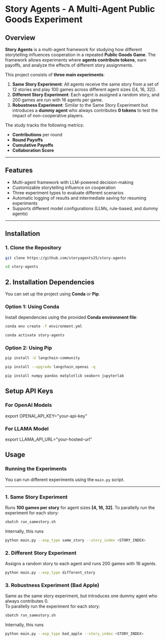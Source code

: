 # **Story Agents - A Multi-Agent Public Goods Experiment**

## **Overview**
**Story Agents** is a multi-agent framework for studying how different storytelling influences cooperation in a repeated **Public Goods Game**. The framework allows experiments where **agents contribute tokens**, earn payoffs, and analyze the effects of different story assignments.

This project consists of **three main experiments**:
1. **Same Story Experiment**: All agents receive the same story from a set of 12 stories and play 100 games across different agent sizes ([4, 16, 32]).
2. **Different Story Experiment**: Each agent is assigned a random story, and 200 games are run with 16 agents per game.
3. **Robustness Experiment**: Similar to the Same Story Experiment but introduces a **dummy agent** who always contributes **0 tokens** to test the impact of non-cooperative players.

The study tracks the following metrics:
- **Contributions** per round
- **Round Payoffs**
- **Cumulative Payoffs**
- **Collaboration Score**

---

## **Features**
- Multi-agent framework with LLM-powered decision-making  
- Customizable storytelling influence on cooperation  
- Three experiment types to evaluate different scenarios  
- Automatic logging of results and intermediate saving for resuming experiments  
- Supports different model configurations (LLMs, rule-based, and dummy agents)   

---

## **Installation**
### **1. Clone the Repository**
```bash
git clone https://github.com/storyagents25/story-agents
```
```bash
cd story-agents
```
## **2. Installation Dependencies**
You can set up the project using **Conda** or **Pip**.

### **Option 1: Using Conda**
Install dependencies using the provided **Conda environment file**:
```bash
conda env create -f environment.yml
```
```bash
conda activate story-agents
```

### **Option 2: Using Pip**
```bash
pip install -U langchain-community
```
```bash
pip install --upgrade langchain_openai -q
```
```bash
pip install numpy pandas matplotlib seaborn jupyterlab
```

## **Setup API Keys**
### **For OpenAI Models**
export OPENAI_API_KEY="your-api-key"
### **For LLAMA Model**
export LLAMA_API_URL="your-hosted-url"

## **Usage**
### **Running the Experiments**
You can run different experiments using the `main.py` script.

---

### **1. Same Story Experiment**
Runs **100 games per story** for agent sizes **[4, 16, 32]**.
To parallelly run the experiment for each story:
```bash
sbatch run_samestory.sh
```
Internally, this runs
```bash
python main.py --exp_type same_story --story_index <STORY_INDEX>
```
### **2. Different Story Experiment**
Assigns a random story to each agent and runs 200 games with 16 agents.
```bash
python main.py --exp_type different_story
```
### **3. Robustness Experiment (Bad Apple)**
Same as the same story experiment, but introduces one dummy agent who always contributes 0. <br>
To parallelly run the experiment for each story:
```bash
sbatch run_samestory.sh
```
Internally, this runs
```bash
python main.py --exp_type bad_apple --story_index <STORY_INDEX>
```
